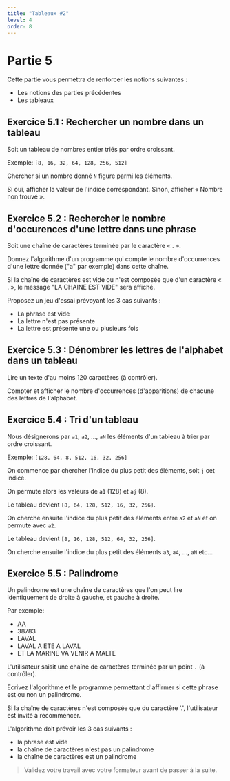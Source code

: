 ```yaml
---
title: "Tableaux #2"
level: 4
order: 8
---
```


# Partie 5

Cette partie vous permettra de renforcer les notions suivantes : 
- Les notions des parties précédentes
- Les tableaux


## Exercice 5.1 : Rechercher un nombre dans un tableau

Soit un tableau de nombres entier triés par ordre croissant.

Exemple: `[8, 16, 32, 64, 128, 256, 512]`

Chercher si un nombre donné `N` figure parmi les éléments. 

Si oui, afficher la valeur de l'indice correspondant. Sinon, afficher « Nombre non trouvé ».


## Exercice 5.2 : Rechercher le nombre d'occurences d'une lettre dans une phrase

Soit une chaîne de caractères terminée par le caractère « . ». 

Donnez l'algorithme d'un programme qui compte le nombre d'occurrences d'une lettre donnée ("a" par exemple) dans cette chaîne. 

Si la chaîne de caractères est vide ou n'est composée que d'un caractère « . », le message "LA CHAINE EST VIDE" sera affiché.

Proposez un jeu d'essai prévoyant les 3 cas suivants :
- La phrase est vide
- La lettre n'est pas présente
- La lettre est présente une ou plusieurs fois


## Exercice 5.3 : Dénombrer les lettres de l'alphabet dans un tableau 

Lire un texte d'au moins 120 caractères (à contrôler). 

Compter et afficher le nombre d'occurrences (d'apparitions) de chacune des lettres de l'alphabet.


## Exercice 5.4 : Tri d'un tableau 

Nous désignerons par `a1`, `a2`, ..., `aN` les éléments d'un tableau à trier par ordre croissant.

Exemple: `[128, 64, 8, 512, 16, 32, 256]`

On commence par chercher l'indice du plus petit des éléments, soit `j` cet indice. 

On permute alors les valeurs de `a1` (128) et `aj` (8).

Le tableau devient `[8, 64, 128, 512, 16, 32, 256]`.

On cherche ensuite l'indice du plus petit des éléments entre `a2` et `aN` et on permute avec `a2`.

Le tableau devient `[8, 16, 128, 512, 64, 32, 256]`.

On cherche ensuite l'indice du plus petit des éléments `a3`, `a4`, ..., `aN` etc... 


## Exercice 5.5 : Palindrome 

Un palindrome est une chaîne de caractères que l'on peut lire identiquement de droite à gauche, et gauche à droite.

Par exemple:
- AA
- 38783
- LAVAL
- LAVAL A ETE A LAVAL
- ET LA MARINE VA VENIR A MALTE

L'utilisateur saisit une chaîne de caractères terminée par un point `.` (à contrôler).

Ecrivez l'algorithme et le programme permettant d'affirmer si cette phrase est ou non un palindrome.

Si la chaîne de caractères n'est composée que du caractère '.', l'utilisateur est invité à recommencer.

L'algorithme doit prévoir les 3 cas suivants :
- la phrase est vide
- la chaîne de caractères n'est pas un palindrome
- la chaîne de caractères est un palindrome


> Validez votre travail avec votre formateur avant de passer à la suite.
